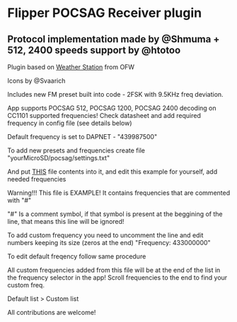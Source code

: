 # Flipper POCSAG Receiver plugin

## Protocol implementation made by @Shmuma + 512, 2400 speeds support by @htotoo
Plugin based on [Weather Station](https://github.com/flipperdevices/flipperzero-firmware/tree/dev/applications/plugins/weather_station) from OFW

Icons by @Svaarich

Includes new FM preset built into code - 2FSK with 9.5KHz freq deviation.

App supports POCSAG 512, POCSAG 1200, POCSAG 2400 decoding on CC1101 supported frequencies! 
Check datasheet and add required frequency in config file (see details below)

Default frequency is set to DAPNET - "439987500"

To add new presets and frequencies create file "yourMicroSD/pocsag/settings.txt"

And put [THIS](https://github.com/flipperdevices/flipperzero-firmware/blob/dev/applications/main/subghz/resources/subghz/assets/setting_user.example) file contents into it, and edit this example for yourself, add needed frequencies

Warning!!! This file is EXAMPLE! It contains frequencies that are commented with "#"

"#" Is a comment symbol, if that symbol is present at the beggining of the line, that means this line will be ignored! 

To add custom frequency you need to uncomment the line and edit numbers keeping its size (zeros at the end) "Frequency: 433000000" 

To edit default freqency follow same procedure 

All custom frequencies added from this file will be at the end of the list in the frequency selector in the app! Scroll frequencies to the end to find your custom freq. 

Default list > Custom list



All contributions are welcome!
